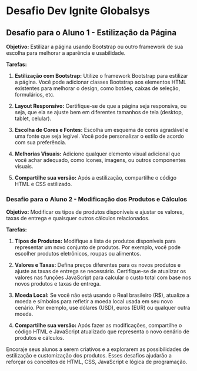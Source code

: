 # Desafio Dev Ignite Globalsys

## Desafio para o Aluno 1 - Estilização da Página

**Objetivo:** Estilizar a página usando Bootstrap ou outro framework de sua escolha para melhorar a aparência e usabilidade.

**Tarefas:**

1. **Estilização com Bootstrap:** Utilize o framework Bootstrap para estilizar a página. Você pode adicionar classes Bootstrap aos elementos HTML existentes para melhorar o design, como botões, caixas de seleção, formulários, etc.

2. **Layout Responsivo:** Certifique-se de que a página seja responsiva, ou seja, que ela se ajuste bem em diferentes tamanhos de tela (desktop, tablet, celular).

3. **Escolha de Cores e Fontes:** Escolha um esquema de cores agradável e uma fonte que seja legível. Você pode personalizar o estilo de acordo com sua preferência.

4. **Melhorias Visuais:** Adicione qualquer elemento visual adicional que você achar adequado, como ícones, imagens, ou outros componentes visuais.

5. **Compartilhe sua versão:** Após a estilização, compartilhe o código HTML e CSS estilizado.

### Desafio para o Aluno 2 - Modificação dos Produtos e Cálculos

**Objetivo:** Modificar os tipos de produtos disponíveis e ajustar os valores, taxas de entrega e quaisquer outros cálculos relacionados.

**Tarefas:**

1. **Tipos de Produtos:** Modifique a lista de produtos disponíveis para representar um novo conjunto de produtos. Por exemplo, você pode escolher produtos eletrônicos, roupas ou alimentos.

2. **Valores e Taxas:** Defina preços diferentes para os novos produtos e ajuste as taxas de entrega se necessário. Certifique-se de atualizar os valores nas funções JavaScript para calcular o custo total com base nos novos produtos e taxas de entrega.

3. **Moeda Local:** Se você não está usando o Real brasileiro (R$), atualize a moeda e símbolos para refletir a moeda local usada em seu novo cenário. Por exemplo, use dólares (USD), euros (EUR) ou qualquer outra moeda.

4. **Compartilhe sua versão:** Após fazer as modificações, compartilhe o código HTML e JavaScript atualizado que representa o novo cenário de produtos e cálculos.

Encoraje seus alunos a serem criativos e a explorarem as possibilidades de estilização e customização dos produtos. Esses desafios ajudarão a reforçar os conceitos de HTML, CSS, JavaScript e lógica de programação.

